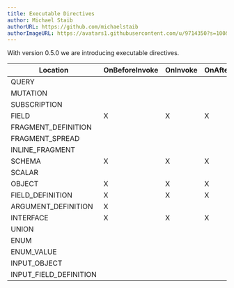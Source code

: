 ```yaml
---
title: Executable Directives
author: Michael Staib
authorURL: https://github.com/michaelstaib
authorImageURL: https://avatars1.githubusercontent.com/u/9714350?s=100&v=4
---
```


With version 0.5.0 we are introducing executable directives.

<!--truncate-->

| Location               | OnBeforeInvoke | OnInvoke | OnAfterInvoke |
| ---------------------- | -------------- | -------- | ------------- |
| QUERY                  |                |          |               |
| MUTATION               |                |          |               |
| SUBSCRIPTION           |                |          |               |
| FIELD                  | X              | X        | X             |
| FRAGMENT_DEFINITION    |                |          |               |
| FRAGMENT_SPREAD        |                |          |               |
| INLINE_FRAGMENT        |                |          |               |
| SCHEMA                 | X              | X        | X             |
| SCALAR                 |                |          |               |
| OBJECT                 | X              | X        | X             |
| FIELD_DEFINITION       | X              | X        | X             |
| ARGUMENT_DEFINITION    | X              |          |               |
| INTERFACE              | X              | X        | X             |
| UNION                  |                |          |               |
| ENUM                   |                |          |               |
| ENUM_VALUE             |                |          |               |
| INPUT_OBJECT           |                |          |               |
| INPUT_FIELD_DEFINITION |                |          |               |
